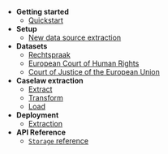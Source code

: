 <!-- docs/_sidebar.md -->

* **Getting started**
    * [Quickstart](/?id=quickstart)
* **Setup**
    * [New data source extraction](/setup/?id=extraction)
* **Datasets**
    * [Rechtspraak](/datasets/?id=dutch-courts)
    * [European Court of Human Rights](/datasets/?id=european-court-of-human-rights-echr)
    * [Court of Justice of the European Union](/datasets/?id=court-of-justice-of-the-european-union-cjeu)
* **Caselaw extraction**
    * [Extract](/elt/?id=extract)
    * [Transform](/elt/?id=transform)
    * [Load](/elt/?id=load)
* **Deployment**
    * [Extraction](/deploy/?id=extraction)
* **API Reference**
    * [`Storage` reference](/api/storage)
    